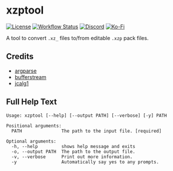 # xzptool

<div>
  <a href="https://github.com/craftablescience/xzptool/blob/main/LICENSE" target="_blank" rel="noopener noreferrer"><img src="https://img.shields.io/github/license/craftablescience/xzptool?branch=main&label=license" alt="License" /></a>
  <a href="https://github.com/craftablescience/xzptool/actions" target="_blank" rel="noopener noreferrer"><img src="https://img.shields.io/github/actions/workflow/status/craftablescience/xzptool/build.yml?branch=main&label=builds" alt="Workflow Status" /></a>
  <a href="https://discord.gg/ASgHFkX" target="_blank" rel="noopener noreferrer"><img src="https://img.shields.io/discord/678074864346857482?label=discord&logo=Discord&logoColor=%23FFFFFF" alt="Discord" /></a>
  <a href="https://ko-fi.com/craftablescience" target="_blank" rel="noopener noreferrer"><img src="https://img.shields.io/badge/donate-006dae?label=ko-fi&logo=ko-fi" alt="Ko-Fi" /></a>
</div>

A tool to convert `.xz_` files to/from editable `.xzp` pack files.

## Credits

- [argparse](https://github.com/p-ranav/argparse)
- [bufferstream](https://github.com/craftablescience/BufferStream)
- [jcalg1](https://bitsum.com/portfolio/jcalg1)

## Full Help Text

```
Usage: xzptool [--help] [--output PATH] [--verbose] [-y] PATH

Positional arguments:
  PATH               The path to the input file. [required]

Optional arguments:
  -h, --help         shows help message and exits
  -o, --output PATH  The path to the output file.
  -v, --verbose      Print out more information.
  -y                 Automatically say yes to any prompts.
```
